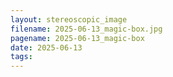 ```yaml
---
layout: stereoscopic_image
filename: 2025-06-13_magic-box.jpg
pagename: 2025-06-13_magic-box
date: 2025-06-13
tags:
---
```

